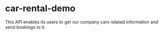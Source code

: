 # car-rental-demo
This API enables its users to get our company cars related information and send bookings to it.
